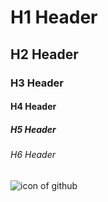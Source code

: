 # H1 Header
## H2 Header
### H3 Header
#### H4 Header
##### H5 Header
###### H6 Header

![icon of github](https://devio2023-media.developers.io/wp-content/uploads/2019/07/github-eyecatch-960x504.png)
